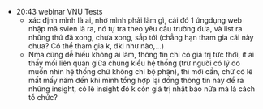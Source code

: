 - 20:43 webinar VNU Tests
	- xác định mình là ai, nhớ mình phải làm gì, cái đó 1 ứngdụng web nhập mã svien là ra, nó tự tra theo yêu cầu trường đưa, và list ra những thứ đã xong, chưa xong, sắp tới (chẳng hạn tham gia cái này chưa? Có thể tham gia k, đki như nào,...)
	- Nma cũng dễ hiểu không ai làm, thông tin chỉ có giá trị tức thời, ít ai thấy mối liên quan giữa chúng kiểu hệ thống (trừ người có lý do muốn nhìn hệ thống chứ không chỉ bộ phận), thì mới cần, chứ có lẽ mất mấy năm đến khi mình tổng hợp lại đống thông tin này để ra những insight, có lẽ insight đó k còn giá trị nhật báo nữa mà là cách tổ chức?